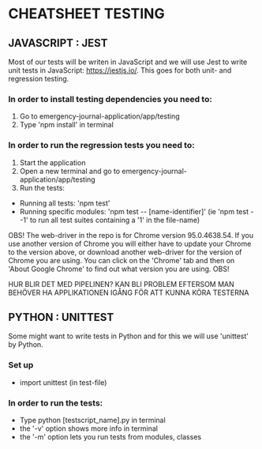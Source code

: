 # CHEATSHEET TESTING

## JAVASCRIPT : JEST
Most of our tests will be writen in JavaScript and we will use Jest to write unit tests in JavaScript: https://jestjs.io/. This goes for both unit- and regression testing.

### In order to install testing dependencies you need to:
1. Go to emergency-journal-application/app/testing
2. Type 'npm install' in terminal

### In order to run the regression tests you need to:
1. Start the application
2. Open a new terminal and go to emergency-journal-application/app/testing
3. Run the tests:
* Running all tests: 'npm test'
* Running specific modules: 'npm test -- [name-identifier]' (ie 'npm test --1' to run all test suites containing a '1' in the file-name)

OBS! The web-driver in the repo is for Chrome version 95.0.4638.54. If you use another version of Chrome you will either have to update your Chrome to the version above, or download another web-driver for the version of Chrome you are using. You can click on the 'Chrome' tab and then on 'About Google Chrome' to find out what version you are using. OBS!

HUR BLIR DET MED PIPELINEN? KAN BLI PROBLEM EFTERSOM MAN BEHÖVER HA APPLIKATIONEN IGÅNG FÖR ATT KUNNA KÖRA TESTERNA

## PYTHON : UNITTEST
Some might want to write tests in Python and for this we will use 'unittest' by Python.

### Set up
* import unittest (in test-file)

### In order to run the tests:
* Type python [testscript_name].py in terminal
* the '-v' option shows more info in terminal
* the '-m' option lets you run tests from modules, classes